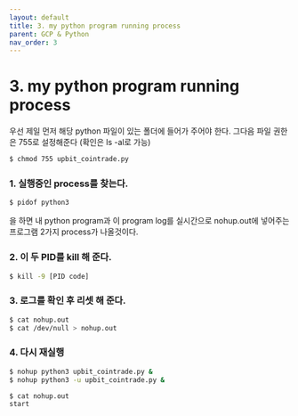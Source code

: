 ```yaml
---
layout: default
title: 3. my python program running process
parent: GCP & Python
nav_order: 3
---
```


# 3. my python program running process

우선 제일 먼저 해당 python 파일이 있는 폴더에 들어가 주어야 한다.
그다음 파일 권한은 755로 설정해준다 (확인은 ls -al로 가능)

```sh
$ chmod 755 upbit_cointrade.py
```

### 1. 실행중인 process를 찾는다.

```sh
$ pidof python3
```

을 하면 내 python program과 이 program log를 실시간으로 nohup.out에 넣어주는 프로그램 2가지 process가 나올것이다.

### 2. 이 두 PID를 kill 해 준다.

```sh
$ kill -9 [PID code]
```

### 3. 로그를 확인 후 리셋 해 준다.

```sh
$ cat nohup.out
$ cat /dev/null > nohup.out
```

### 4. 다시 재실행

```sh
$ nohup python3 upbit_cointrade.py &
$ nohup python3 -u upbit_cointrade.py &

$ cat nohup.out
start
```

